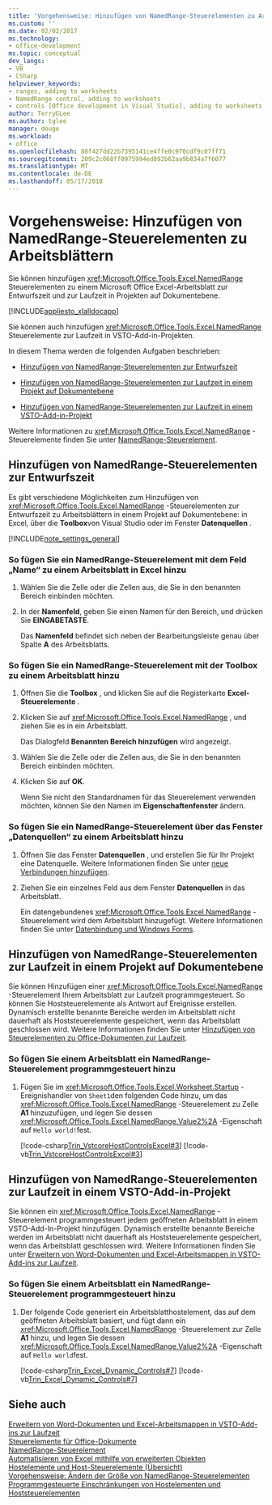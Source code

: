 ```yaml
---
title: 'Vorgehensweise: Hinzufügen von NamedRange-Steuerelementen zu Arbeitsblättern'
ms.custom: ''
ms.date: 02/02/2017
ms.technology:
- office-development
ms.topic: conceptual
dev_langs:
- VB
- CSharp
helpviewer_keywords:
- ranges, adding to worksheets
- NamedRange control, adding to worksheets
- controls [Office development in Visual Studio], adding to worksheets
author: TerryGLee
ms.author: tglee
manager: douge
ms.workload:
- office
ms.openlocfilehash: 88f427dd22b7395141ce4ffe0c970cdf9c07ff71
ms.sourcegitcommit: 209c2c068ff0975994ed892b62aa9b834a7f6077
ms.translationtype: MT
ms.contentlocale: de-DE
ms.lasthandoff: 05/17/2018
---
```

# <a name="how-to-add-namedrange-controls-to-worksheets"></a>Vorgehensweise: Hinzufügen von NamedRange-Steuerelementen zu Arbeitsblättern
  Sie können hinzufügen <xref:Microsoft.Office.Tools.Excel.NamedRange> Steuerelementen zu einem Microsoft Office Excel-Arbeitsblatt zur Entwurfszeit und zur Laufzeit in Projekten auf Dokumentebene.  
  
 [!INCLUDE[appliesto_xlalldocapp](../vsto/includes/appliesto-xlalldocapp-md.md)]  
  
 Sie können auch hinzufügen <xref:Microsoft.Office.Tools.Excel.NamedRange> Steuerelemente zur Laufzeit in VSTO-Add-in-Projekten.  
  
 In diesem Thema werden die folgenden Aufgaben beschrieben:  
  
-   [Hinzufügen von NamedRange-Steuerelementen zur Entwurfszeit](#designtime)  
  
-   [Hinzufügen von NamedRange-Steuerelementen zur Laufzeit in einem Projekt auf Dokumentebene](#runtimedoclevel)  
  
-   [Hinzufügen von NamedRange-Steuerelementen zur Laufzeit in einem VSTO-Add-in-Projekt](#runtimeaddin)  
  
 Weitere Informationen zu <xref:Microsoft.Office.Tools.Excel.NamedRange> -Steuerelemente finden Sie unter [NamedRange-Steuerelement](../vsto/namedrange-control.md).  
  
##  <a name="designtime"></a> Hinzufügen von NamedRange-Steuerelementen zur Entwurfszeit  
 Es gibt verschiedene Möglichkeiten zum Hinzufügen von <xref:Microsoft.Office.Tools.Excel.NamedRange> -Steuerelementen zur Entwurfszeit zu Arbeitsblättern in einem Projekt auf Dokumentebene: in Excel, über die **Toolbox**von Visual Studio oder im Fenster **Datenquellen** .  
  
 [!INCLUDE[note_settings_general](../sharepoint/includes/note-settings-general-md.md)]  
  
### <a name="to-add-a-namedrange-control-to-a-worksheet-using-the-name-box-in-excel"></a>So fügen Sie ein NamedRange-Steuerelement mit dem Feld „Name“ zu einem Arbeitsblatt in Excel hinzu  
  
1.  Wählen Sie die Zelle oder die Zellen aus, die Sie in den benannten Bereich einbinden möchten.  
  
2.  In der **Namenfeld**, geben Sie einen Namen für den Bereich, und drücken Sie **EINGABETASTE**.  
  
     Das **Namenfeld** befindet sich neben der Bearbeitungsleiste genau über Spalte **A** des Arbeitsblatts.  
  
### <a name="to-add-a-namedrange-control-to-a-worksheet-using-the-toolbox"></a>So fügen Sie ein NamedRange-Steuerelement mit der Toolbox zu einem Arbeitsblatt hinzu  
  
1.  Öffnen Sie die **Toolbox** , und klicken Sie auf die Registerkarte **Excel-Steuerelemente** .  
  
2.  Klicken Sie auf <xref:Microsoft.Office.Tools.Excel.NamedRange> , und ziehen Sie es in ein Arbeitsblatt.  
  
     Das Dialogfeld **Benannten Bereich hinzufügen** wird angezeigt.  
  
3.  Wählen Sie die Zelle oder die Zellen aus, die Sie in den benannten Bereich einbinden möchten.  
  
4.  Klicken Sie auf **OK**.  
  
     Wenn Sie nicht den Standardnamen für das Steuerelement verwenden möchten, können Sie den Namen im **Eigenschaftenfenster** ändern.  
  
### <a name="to-add-a-namedrange-control-to-a-worksheet-using-the-data-sources-window"></a>So fügen Sie ein NamedRange-Steuerelement über das Fenster „Datenquellen“ zu einem Arbeitsblatt hinzu  
  
1.  Öffnen Sie das Fenster **Datenquellen** , und erstellen Sie für Ihr Projekt eine Datenquelle. Weitere Informationen finden Sie unter [neue Verbindungen hinzufügen](../data-tools/add-new-connections.md).  
  
2.  Ziehen Sie ein einzelnes Feld aus dem Fenster **Datenquellen** in das Arbeitsblatt.  
  
     Ein datengebundenes <xref:Microsoft.Office.Tools.Excel.NamedRange> -Steuerelement wird dem Arbeitsblatt hinzugefügt. Weitere Informationen finden Sie unter [Datenbindung und Windows Forms](/dotnet/framework/winforms/data-binding-and-windows-forms).  
  
##  <a name="runtimedoclevel"></a> Hinzufügen von NamedRange-Steuerelementen zur Laufzeit in einem Projekt auf Dokumentebene  
 Sie können Hinzufügen einer <xref:Microsoft.Office.Tools.Excel.NamedRange> -Steuerelement Ihrem Arbeitsblatt zur Laufzeit programmgesteuert. So können Sie Hoststeuerelemente als Antwort auf Ereignisse erstellen. Dynamisch erstellte benannte Bereiche werden im Arbeitsblatt nicht dauerhaft als Hoststeuerelemente gespeichert, wenn das Arbeitsblatt geschlossen wird. Weitere Informationen finden Sie unter [Hinzufügen von Steuerelementen zu Office-Dokumenten zur Laufzeit](../vsto/adding-controls-to-office-documents-at-run-time.md).  
  
### <a name="to-add-a-namedrange-control-to-a-worksheet-programmatically"></a>So fügen Sie einem Arbeitsblatt ein NamedRange-Steuerelement programmgesteuert hinzu  
  
1.  Fügen Sie im <xref:Microsoft.Office.Tools.Excel.Worksheet.Startup> -Ereignishandler von `Sheet1`den folgenden Code hinzu, um das <xref:Microsoft.Office.Tools.Excel.NamedRange> -Steuerelement zu Zelle **A1** hinzuzufügen, und legen Sie dessen <xref:Microsoft.Office.Tools.Excel.NamedRange.Value2%2A> -Eigenschaft auf `Hello world!`fest.  
  
     [!code-csharp[Trin_VstcoreHostControlsExcel#3](../vsto/codesnippet/CSharp/Trin_VstcoreHostControlsExcelCS/Sheet1.cs#3)]
     [!code-vb[Trin_VstcoreHostControlsExcel#3](../vsto/codesnippet/VisualBasic/Trin_VstcoreHostControlsExcelVB/Sheet1.vb#3)]  
  
##  <a name="runtimeaddin"></a> Hinzufügen von NamedRange-Steuerelementen zur Laufzeit in einem VSTO-Add-in-Projekt  
 Sie können ein <xref:Microsoft.Office.Tools.Excel.NamedRange> -Steuerelement programmgesteuert jedem geöffneten Arbeitsblatt in einem VSTO-Add-In-Projekt hinzufügen. Dynamisch erstellte benannte Bereiche werden im Arbeitsblatt nicht dauerhaft als Hoststeuerelemente gespeichert, wenn das Arbeitsblatt geschlossen wird. Weitere Informationen finden Sie unter [Erweitern von Word-Dokumenten und Excel-Arbeitsmappen in VSTO-Add-ins zur Laufzeit](../vsto/extending-word-documents-and-excel-workbooks-in-vsto-add-ins-at-run-time.md).  
  
### <a name="to-add-a-namedrange-control-to-a-worksheet-programmatically"></a>So fügen Sie einem Arbeitsblatt ein NamedRange-Steuerelement programmgesteuert hinzu  
  
1.  Der folgende Code generiert ein Arbeitsblatthostelement, das auf dem geöffneten Arbeitsblatt basiert, und fügt dann ein <xref:Microsoft.Office.Tools.Excel.NamedRange> -Steuerelement zur Zelle **A1** hinzu, und legen Sie dessen <xref:Microsoft.Office.Tools.Excel.NamedRange.Value2%2A> -Eigenschaft auf `Hello world`fest.  
  
     [!code-csharp[Trin_Excel_Dynamic_Controls#7](../vsto/codesnippet/CSharp/Trin_Excel_Dynamic_Controls/ThisAddIn.cs#7)]
     [!code-vb[Trin_Excel_Dynamic_Controls#7](../vsto/codesnippet/VisualBasic/Trin_Excel_Dynamic_Controls/ThisAddIn.vb#7)]  
  
## <a name="see-also"></a>Siehe auch  
 [Erweitern von Word-Dokumenten und Excel-Arbeitsmappen in VSTO-Add-ins zur Laufzeit](../vsto/extending-word-documents-and-excel-workbooks-in-vsto-add-ins-at-run-time.md)   
 [Steuerelemente für Office-Dokumente](../vsto/controls-on-office-documents.md)   
 [NamedRange-Steuerelement](../vsto/namedrange-control.md)   
 [Automatisieren von Excel mithilfe von erweiterten Objekten](../vsto/automating-excel-by-using-extended-objects.md)   
 [Hostelemente und Host-Steuerelemente (Übersicht)](../vsto/host-items-and-host-controls-overview.md)   
 [Vorgehensweise: Ändern der Größe von NamedRange-Steuerelementen](../vsto/how-to-resize-namedrange-controls.md)   
 [Programmgesteuerte Einschränkungen von Hostelementen und Hoststeuerelementen](../vsto/programmatic-limitations-of-host-items-and-host-controls.md)  
  
  